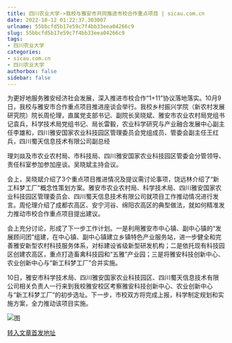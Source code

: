 ```yaml
---
title: 四川农业大学->我校与雅安市共同推进市校合作重点项目 | sicau.com.cn
date: 2022-10-12 01:22:37.303007
urlname: 55bbcfd5b17e59c7f4bb33eea04266c9
slug: 55bbcfd5b17e59c7f4bb33eea04266c9
tags: 
- 四川农业大学
categories:
- sicau.com.cn
- 四川农业大学
authorbox: false
sidebar: false
---
```

为更好地服务雅安经济社会发展，深入推进市校合作“1+11”协议落地落实。10月9日，我校与雅安市合作重点项目推进座谈会举行。我校乡村振兴学院（新农村发展研究院）院长周伦理，直属党支部书记、副院长吴晓斌、雅安市农业农村局党组书记袁兵，科学技术局党组书记、局长雷毅，农业科学研究与产业融合发展中心副主任李雄和，四川雅安国家农业科技园区管理委员会党组成员、管委会副主任王红兵，四川蜀天信息技术有限公司副总经
<!--more-->
理刘燚及市农业农村局、市科技局、四川雅安国家农业科技园区管委会分管领导、责任科室参加参加座谈。吴晓斌主持会议。

会上，吴晓斌介绍了3个重点项目推进情况及提议需讨论事项，饶远林介绍了“新工科梦工厂”概念性策划方案。雅安市农业农村局、科学技术局、四川雅安国家农业科技园区管理委员会、四川蜀天信息技术有限公司就项目工作推动情况进行发言。周伦理介绍了成都农高区、安宁河谷、绵阳农高区的典型做法，就如何精准发力推动市校合作重点项目提出建议。

会上充分讨论，形成了下一步工作计划。一是利用雅安市中心镇、副中心镇的“发展顾问团”组建，在中心镇、副中心镇建立乡镇特色产业服务站，进一步健全和完善雅安新型农村科技服务体系，对标建设省级新型研发机构；二是依托现有科技园区创建农高区，重点打造畜禽科技园和“五雅”产业园；三是将雅安科技创新中心、农业创新中心与“新工科梦工厂”合并实施。

10日，雅安市科学技术局、四川雅安国家农业科技园区、四川蜀天信息技术有限公司相关负责人一行来到我校雅安校区考察雅安科技创新中心、农业创新中心与“新工科梦工厂”的初步选址。下一步，市校双方将完成上报，科学制定规划和实施方案，全力推动该项目实施。

![图](https://news.sicau.edu.cn/__local/5/42/65/53F2E40C6C7C1525E584CF54EE0_B0E11BE1_2003F.png)

[转入文章首发地址](https://news.sicau.edu.cn/info/1078/69759.htm)